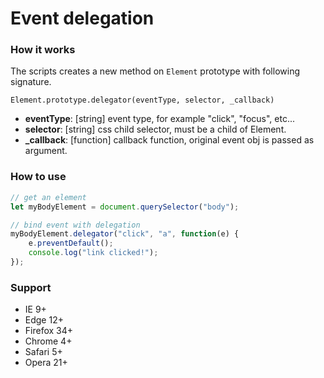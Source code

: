 # Event delegation

### How it works
The scripts creates a new method on `Element` prototype with following signature.
```text
Element.prototype.delegator(eventType, selector, _callback)
```

- **eventType**: [string] event type, for example "click", "focus", etc...
- **selector**: [string] css child selector, must be a child of Element.
- **_callback**: [function] callback function, original event obj is passed as argument.

### How to use
```javascript
// get an element
let myBodyElement = document.querySelector("body");

// bind event with delegation
myBodyElement.delegator("click", "a", function(e) {
    e.preventDefault();
    console.log("link clicked!");
});
```

### Support
- IE 9+
- Edge 12+
- Firefox 34+
- Chrome 4+
- Safari 5+
- Opera 21+

